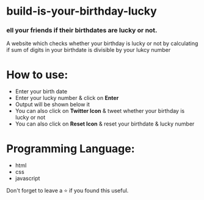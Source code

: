 # build-is-your-birthday-lucky
### ell your friends if their birthdates are lucky or not.
A website which checks whether your birthday is lucky or not by calculating if sum of digits in your birthdate is divisible by your lukcy number
<br/>

# How to use:
 - Enter your birth date
 - Enter your lucky number & click on **Enter**
 - Output will be shown below it
 - You can also click on **Twitter Icon** & tweet whether your birthday is lucky or not
 - You can also click on **Reset Icon** & reset your birthdate & lucky number


# Programming Language:
 - html
 - css 
 - javascript 

Don't forget to leave a ⭐ if you found this useful.

